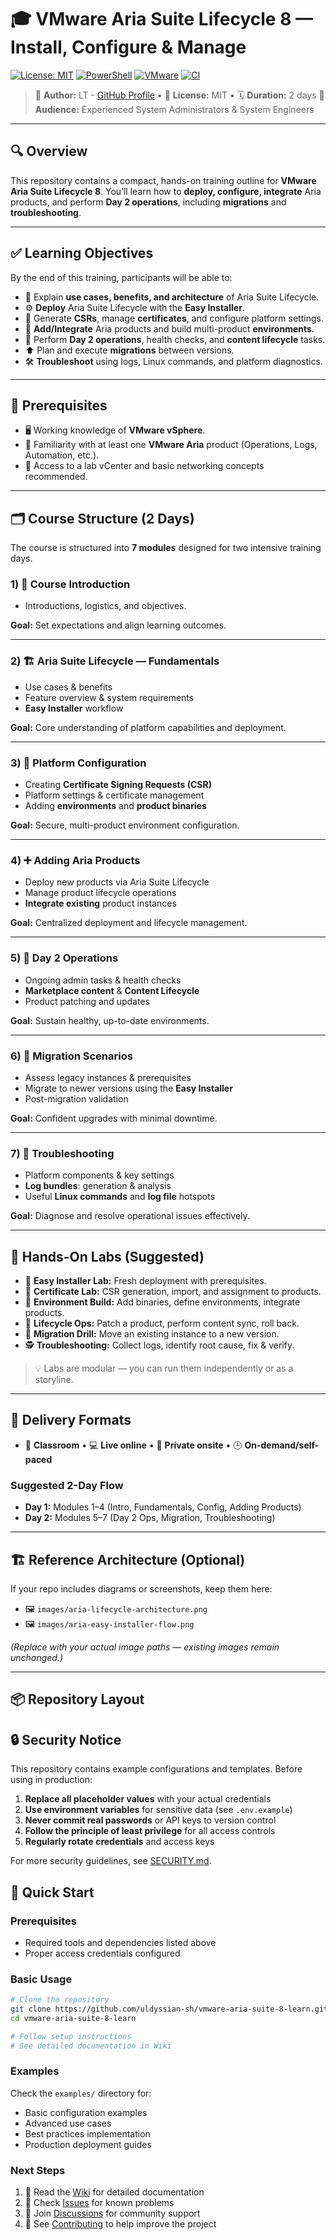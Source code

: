 # 🎓 VMware Aria Suite Lifecycle 8 — Install, Configure & Manage

[![License: MIT](https://img.shields.io/badge/License-MIT-yellow.svg)](LICENSE)
[![PowerShell](https://img.shields.io/badge/PowerShell-5.1%20%7C%207%2B-blue)](https://github.com/PowerShell/PowerShell)
[![VMware](https://img.shields.io/badge/VMware-Aria_Suite-orange)](https://www.vmware.com/products/aria.html)
[![CI](https://github.com/uldyssian-sh/vmware-aria-suite-8-learn/actions/workflows/ci.yml/badge.svg)](https://github.com/uldyssian-sh/vmware-aria-suite-8-learn/actions/workflows/ci.yml)

> 👤 **Author:** LT - [GitHub Profile](https://github.com/uldyssian-sh) • 📄 **License:** MIT • 🗓️ **Duration:** 2 days
> 🎯 **Audience:** Experienced System Administrators & System Engineers

---

## 🔍 Overview

This repository contains a compact, hands-on training outline for **VMware Aria Suite Lifecycle 8**.
You’ll learn how to **deploy, configure, integrate** Aria products, and perform **Day 2 operations**, including **migrations** and **troubleshooting**.

---

## ✅ Learning Objectives

By the end of this training, participants will be able to:

- 🧭 Explain **use cases, benefits, and architecture** of Aria Suite Lifecycle.
- ⚙️ **Deploy** Aria Suite Lifecycle with the **Easy Installer**.
- 🔐 Generate **CSRs**, manage **certificates**, and configure platform settings.
- 🧩 **Add/Integrate** Aria products and build multi-product **environments**.
- 🔁 Perform **Day 2 operations**, health checks, and **content lifecycle** tasks.
- ⬆️ Plan and execute **migrations** between versions.
- 🛠️ **Troubleshoot** using logs, Linux commands, and platform diagnostics.

---

## 🧠 Prerequisites

- 🖥️ Working knowledge of **VMware vSphere**.
- 🧩 Familiarity with at least one **VMware Aria** product (Operations, Logs, Automation, etc.).
- 🔑 Access to a lab vCenter and basic networking concepts recommended.

---

## 🗂️ Course Structure (2 Days)

The course is structured into **7 modules** designed for two intensive training days.

### 1) 🚀 Course Introduction
- Introductions, logistics, and objectives.

**Goal:** Set expectations and align learning outcomes.

---

### 2) 🏗️ Aria Suite Lifecycle — Fundamentals
- Use cases & benefits
- Feature overview & system requirements
- **Easy Installer** workflow

**Goal:** Core understanding of platform capabilities and deployment.

---

### 3) 🔧 Platform Configuration
- Creating **Certificate Signing Requests (CSR)**
- Platform settings & certificate management
- Adding **environments** and **product binaries**

**Goal:** Secure, multi-product environment configuration.

---

### 4) ➕ Adding Aria Products
- Deploy new products via Aria Suite Lifecycle
- Manage product lifecycle operations
- **Integrate existing** product instances

**Goal:** Centralized deployment and lifecycle management.

---

### 5) 🔄 Day 2 Operations
- Ongoing admin tasks & health checks
- **Marketplace content** & **Content Lifecycle**
- Product patching and updates

**Goal:** Sustain healthy, up-to-date environments.

---

### 6) 🔁 Migration Scenarios
- Assess legacy instances & prerequisites
- Migrate to newer versions using the **Easy Installer**
- Post-migration validation

**Goal:** Confident upgrades with minimal downtime.

---

### 7) 🧯 Troubleshooting
- Platform components & key settings
- **Log bundles**: generation & analysis
- Useful **Linux commands** and **log file** hotspots

**Goal:** Diagnose and resolve operational issues effectively.

---

## 🧪 Hands-On Labs (Suggested)

- 🧩 **Easy Installer Lab:** Fresh deployment with prerequisites.
- 🔐 **Certificate Lab:** CSR generation, import, and assignment to products.
- 🧱 **Environment Build:** Add binaries, define environments, integrate products.
- 🔁 **Lifecycle Ops:** Patch a product, perform content sync, roll back.
- 🚚 **Migration Drill:** Move an existing instance to a new version.
- 🕵️ **Troubleshooting:** Collect logs, identify root cause, fix & verify.

> 💡 Labs are modular — you can run them independently or as a storyline.

---

## 🧰 Delivery Formats

- 🏫 **Classroom** • 💻 **Live online** • 🏢 **Private onsite** • 🕒 **On-demand/self-paced**

### Suggested 2-Day Flow
- **Day 1:** Modules 1–4 (Intro, Fundamentals, Config, Adding Products)
- **Day 2:** Modules 5–7 (Day 2 Ops, Migration, Troubleshooting)

---

## 🏗️ Reference Architecture (Optional)

If your repo includes diagrams or screenshots, keep them here:

- 🖼️ `images/aria-lifecycle-architecture.png`
- 🖼️ `images/aria-easy-installer-flow.png`

*(Replace with your actual image paths — existing images remain unchanged.)*

---

## 📦 Repository Layout

## 🔒 Security Notice

This repository contains example configurations and templates. Before using in production:

1. **Replace all placeholder values** with your actual credentials
2. **Use environment variables** for sensitive data (see `.env.example`)
3. **Never commit real passwords** or API keys to version control
4. **Follow the principle of least privilege** for all access controls
5. **Regularly rotate credentials** and access keys

For more security guidelines, see [SECURITY.md](SECURITY.md).

## 🚀 Quick Start

### Prerequisites
- Required tools and dependencies listed above
- Proper access credentials configured

### Basic Usage

```bash
# Clone the repository
git clone https://github.com/uldyssian-sh/vmware-aria-suite-8-learn.git
cd vmware-aria-suite-8-learn

# Follow setup instructions
# See detailed documentation in Wiki
```

### Examples

Check the `examples/` directory for:
- Basic configuration examples
- Advanced use cases
- Best practices implementation
- Production deployment guides

### Next Steps

1. 📖 Read the [Wiki](wiki) for detailed documentation
2. 🔧 Check [Issues](issues) for known problems
3. 💬 Join [Discussions](discussions) for community support
4. 🤝 See [Contributing](CONTRIBUTING.md) to help improve the project

